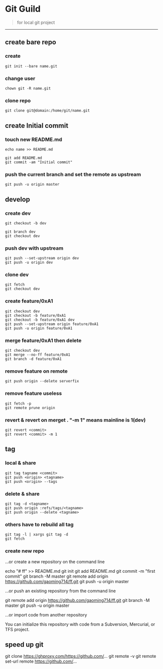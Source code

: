 # Git Guild
> for local git project

---
## create bare repo
### create

```shell
git init --bare name.git 
```

### change user

```shell
chown git -R name.git
```

### clone repo

```shell
git clone git@domain:/home/git/name.git
```

## create Initial commit

### touch new README.md

```shell
echo name >> README.md

git add README.md
git commit -am "Initial commit"
```

### push the current branch and set the remote as upstream

```shell
git push -u origin master
```



## develop

### create dev

```shell
git checkout -b dev

git branch dev
git checkout dev
```

### push dev with upstream

```shell
git push --set-upstream origin dev
git push -u origin dev
```

### clone dev

```shell
git fetch
git checkout dev
```

### create feature/0xA1

```shell
git checkout dev
git checkout -b feature/0xA1
git checkout -b feature/0xA1 dev
git push --set-upstream origin feature/0xA1
git push -u origin feature/0xA1
```

### merge feature/0xA1 then delete

```shell
git checkout dev
git merge --no-ff feature/0xA1
git branch -d feature/0xA1
```

### remove feature on remote

```shell
git push origin --delete serverfix
```

### remove feature useless

```shell
git fetch -p
git remote prune origin
```

### revert & revert on merget . "-m 1" means mainline is 1(dev)

```shell
git revert <commit>
git revert <commit> -m 1
```



## tag

### local & share

```shell
git tag tagname <commit>
git push <origin> <tagname>
git push <origin> --tags
```

### delete & share

```shell
git tag -d <tagname>
git push origin :refs/tags/<tagname>
git push origin --delete <tagname>
```

### others have to rebuild all tag

```shell
git tag -l | xargs git tag -d
git fetch
```

### create new repo

…or create a new repository on the command line

echo "# ff" >> README.md
git init
git add README.md
git commit -m "first commit"
git branch -M master
git remote add origin https://github.com/gaoming714/ff.git
git push -u origin master

…or push an existing repository from the command line

git remote add origin https://github.com/gaoming714/ff.git
git branch -M master
git push -u origin master

…or import code from another repository

You can initialize this repository with code from a Subversion, Mercurial, or TFS project.


## speed up git

git clone https://ghproxy.com/https://github.com/...
git remote -v
git remote set-url remote https://github.com/...